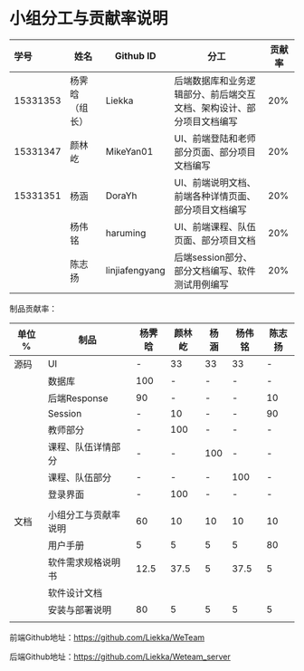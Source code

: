 # 小组分工与贡献率说明

| 学号     | 姓名           | Github ID      | 分工                                                         | 贡献率 |
| :------- | -------------- | -------------- | ------------------------------------------------------------ | ------ |
| 15331353 | 杨霁晗（组长） | Liekka         | 后端数据库和业务逻辑部分、前后端交互文档、架构设计、部分项目文档编写 | 20%    |
| 15331347 | 颜林屹         | MikeYan01      | UI、前端登陆和老师部分页面、部分项目文档编写                 | 20%    |
| 15331351 | 杨涵           | DoraYh         | UI、前端说明文档、前端各种详情页面、部分项目文档编写         | 20%    |
|          | 杨伟铭         | haruming       | UI、前端课程、队伍页面、部分项目文档                         | 20%    |
|          | 陈志扬         | linjiafengyang | 后端session部分、部分文档编写、软件测试用例编写              | 20%    |



制品贡献率：

| 单位 % | 制品                 | 杨霁晗 | 颜林屹 | 杨涵 | 杨伟铭 | 陈志扬 |
| ------ | -------------------- | ------ | ------ | ---- | ------ | ------ |
| 源码   | UI                   | -      | 33     | 33   | 33     | -      |
|        | 数据库               | 100    | -      | -    | -      | -      |
|        | 后端Response         | 90     | -      | -    | -      | 10     |
|        | Session              | -      | 10     | -    | -      | 90     |
|        | 教师部分             | -      | 100    | -    | -      | -      |
|        | 课程、队伍详情部分   | -      | -      | 100  | -      | -      |
|        | 课程、队伍部分       | -      | -      | -    | 100    | -      |
|        | 登录界面             | -      | 100    | -    | -      | -      |
|        |                      |        |        |      |        |        |
| 文档   | 小组分工与贡献率说明 | 60     | 10     | 10   | 10     | 10     |
|        | 用户手册             | 5      | 5      | 5    | 5      | 80     |
|        | 软件需求规格说明书   | 12.5   | 37.5   | 5    | 37.5   | 5      |
|        | 软件设计文档         |        |        |      |        |        |
|        | 安装与部署说明       | 80     | 5      | 5    | 5      | 5      |
|        |                      |        |        |      |        |        |

前端Github地址：https://github.com/Liekka/WeTeam

后端Github地址：https://github.com/Liekka/Weteam_server




